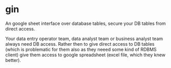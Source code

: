 # gin
An google sheet interface over database tables, secure your DB tables from direct access. 


Your data entry operator team, data analyst team or business analyst team always need DB access.
Rather then to give direct access to DB tables (which is problematic for them also as they neeed some kind of RDBMS client) give them access to google spreadsheet (excel file, which they knew better).
